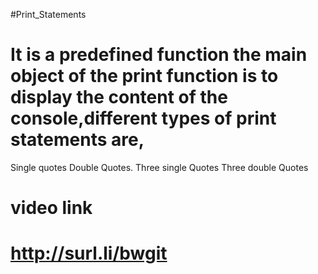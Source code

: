 #Print_Statements
# It is a predefined function the main object of the print function is to display the content of the console,different types of print statements are,
Single quotes
Double Quotes.
Three single Quotes
Three double Quotes  
 

# video link 
# http://surl.li/bwgit


